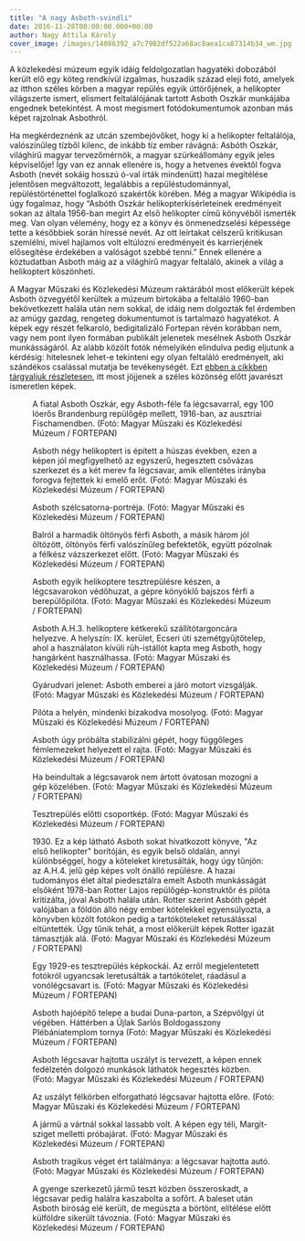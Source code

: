 ```yaml
---
title: "A nagy Asboth-svindli"
date: 2016-11-28T00:00:00.000+00:00
author: Nagy Attila Károly
cover_image: /images/14086392_a7c7902df522a68ac8aea1ca87314b34_wm.jpg
---
```


A közlekedési múzeum egyik idáig feldolgozatlan hagyatéki dobozából került elő egy köteg rendkívül izgalmas, huszadik század eleji fotó, amelyek az itthon széles körben a magyar repülés egyik úttörőjének, a helikopter világszerte ismert, elismert feltalálójának tartott Asboth Oszkár munkájába engednek betekintést. A most megismert fotódokumentumok azonban más képet rajzolnak Asbothról.

Ha megkérdeznénk az utcán szembejövőket, hogy ki a helikopter feltalálója, valószínűleg tízből kilenc, de inkább tíz ember rávágná: Asbóth Oszkár, világhírű magyar tervezőmérnök, a magyar szürkeállomány egyik jeles képviselője! Így van ez annak ellenére is, hogy a hetvenes évektől fogva Asboth (nevét sokáig hosszú ó-val írták mindenütt) hazai megítélése jelentősen megváltozott, legalábbis a repüléstudománnyal, repüléstörténettel foglalkozó szakértők körében. Még a magyar Wikipédia is úgy fogalmaz, hogy “Asbóth Oszkár helikopterkísérleteinek eredményeit sokan az általa 1956-ban megírt Az első helikopter című könyvéből ismerték meg. Van olyan vélemény, hogy ez a könyv és önmenedzselési képessége tette a későbbiek során híressé nevét. Az ott leírtakat célszerű kritikusan szemlélni, mivel hajlamos volt eltúlozni eredményeit és karrierjének elősegítése érdekében a valóságot szebbé tenni.” Ennek ellenére a köztudatban Asboth máig az a világhírű magyar feltaláló, akinek a világ a helikoptert köszönheti.

A Magyar Műszaki és Közlekedési Múzeum raktárából most előkerült képek Asboth özvegyétől kerültek a múzeum birtokába a feltaláló 1960-ban bekövetkezett halála után nem sokkal, de idáig nem dolgozták fel érdemben az amúgy gazdag, rengeteg dokumentumot is tartalmazó hagyatékot. A képek egy részét felkaroló, bedigitalizáló Fortepan révén korábban nem, vagy nem pont ilyen formában publikált jelenetek mesélnek Asboth Oszkár munkásságáról. Az alább közölt fotók némelyikén elindulva pedig eljutunk a kérdésig: hitelesnek lehet-e tekinteni egy olyan feltaláló eredményeit, aki szándékos csalással mutatja be tevékenységét. Ezt [ebben a cikkben tárgyaljuk részletesen](http://index.hu/tudomany/2016/11/28/a_nagy_asboth-sejtes_feltalalo_vagy_kokler/), itt most jöjjenek a széles közönség előtt javarészt ismeretlen képek.

<figure>
<img src="/images/14079302_717bcebdb640c6fbb85ed7a5c5571639_wm.jpg" alt="" />
<figcaption>A fiatal Asboth Oszkár, egy Asboth-féle fa légcsavarral, egy 100 lóerős Brandenburg repülőgép mellett, 1916-ban, az ausztriai Fischamendben. (Fotó: Magyar Műszaki és Közlekedési Múzeum / FORTEPAN)</figcaption>
</figure>

<figure>
<img src="/images/14079306_8e50d4dc24f957cfa44f702604e075b0_wm.jpg" alt="" />
<figcaption>Asboth négy helikoptert is épített a húszas években, ezen a képen jól megfigyelhető az egyszerű, hegesztett csővázas szerkezet és a két merev fa légcsavar, amik ellentétes irányba forogva fejtettek ki emelő erőt. (Fotó: Magyar Műszaki és Közlekedési Múzeum / FORTEPAN)</figcaption>
</figure>

<figure>
<img src="/images/14079308_129afd716a496ade1441fb8f87e1afb6_wm.jpg" alt="" />
<figcaption>Asboth szélcsatorna-portréja. (Fotó: Magyar Műszaki és Közlekedési Múzeum / FORTEPAN)</figcaption>
</figure>

<figure>
<img src="/images/14079312_3bc9d9fbdd2454ee4a6ac63f20269eb8_wm.jpg" alt="" />
<figcaption>Balról a harmadik öltönyös férfi Asboth, a másik három jól öltözött, öltönyös férfi valószínűleg befektetők, együtt pózolnak a félkész vázszerkezet előtt. (Fotó: Magyar Műszaki és Közlekedési Múzeum / FORTEPAN)</figcaption>
</figure>

<figure>
<img src="/images/14079338_8fdeac984564b8630ec550b6ecb78ef3_wm.jpg" alt="" />
<figcaption>Asboth egyik helikoptere tesztrepülésre készen, a légcsavarokon védőhuzat, a gépre könyöklő bajszos férfi a berepülőpilóta. (Fotó: Magyar Műszaki és Közlekedési Múzeum / FORTEPAN)</figcaption>
</figure>

<figure>
<img src="/images/14079334_6b68d0ca7337a6571490e93c865a5978_wm.jpg" alt="" />
<figcaption>Asboth A.H.3. helikoptere kétkerekű szállítótargoncára helyezve. A helyszín: IX. kerület, Ecseri úti szemétgyűjtőtelep, ahol a használaton kívüli rüh-istállót kapta meg Asboth, hogy hangárként használhassa. (Fotó: Magyar Műszaki és Közlekedési Múzeum / FORTEPAN)</figcaption>
</figure>

<figure>
<img src="/images/14079332_eed0f8538133a441bce6e125ae486318_wm.jpg" alt="" />
<figcaption>Gyárudvari jelenet: Asboth emberei a járó motort vizsgálják. (Fotó: Magyar Műszaki és Közlekedési Múzeum / FORTEPAN)</figcaption>
</figure>

<figure>
<img src="/images/14079330_d1871650ccdf826ef3b614a36ccb44ec_wm.jpg" alt="" />
<figcaption>Pilóta a helyén, mindenki bizakodva mosolyog. (Fotó: Magyar Műszaki és Közlekedési Múzeum / FORTEPAN)</figcaption>
</figure>

<figure>
<img src="/images/14079328_d141dcee15f9a898de3665cb4fbd72cf_wm.jpg" alt="" />
<figcaption>Asboth úgy próbálta stabilizálni gépét, hogy függőleges fémlemezeket helyezett el rajta. (Fotó: Magyar Műszaki és Közlekedési Múzeum / FORTEPAN)</figcaption>
</figure>

<figure>
<img src="/images/14079326_a6f070b6cbb3906bea7bf58f2b06eab0_wm.jpg" alt="" />
<figcaption>Ha beindultak a légcsavarok nem ártott óvatosan mozogni a gép közelében. (Fotó: Magyar Műszaki és Közlekedési Múzeum / FORTEPAN)</figcaption>
</figure>

<figure>
<img src="/images/14079346_488d95708fc55a88b4542da161ae5c03_wm.jpg" alt="" />
<figcaption>Tesztrepülés előtti csoportkép. (Fotó: Magyar Műszaki és Közlekedési Múzeum / FORTEPAN)</figcaption>
</figure>

<figure>
<img src="/images/14079310_43de6d6763cd6ea9fd5810ee19085403_wm.jpg" alt="" />
<figcaption>1930. Ez a kép látható Asboth sokat hivatkozott könyve, "Az első helikopter" borítóján, és egyik belső oldalán, annyi különbséggel, hogy a köteleket kiretusálták, hogy úgy tűnjön: az A.H.4. jelű gép képes volt önálló repülésre. A hazai tudományos élet által piedesztálra emelt Asboth munkásságát elsőként 1978-ban Rotter Lajos repülőgép-konstruktőr és pilóta kritizálta, jóval Asboth halála után. Rotter szerint Asbóth gépét valójában a földön álló négy ember kötelekkel egyensúlyozta, a könyvben közölt fotókon pedig a tartóköteleket retusálással eltüntették. Úgy tűnik tehát, a most előkerült képek Rotter igazát támasztják alá. (Fotó: Magyar Műszaki és Közlekedési Múzeum / FORTEPAN)</figcaption>
</figure>

<figure>
<img src="/images/14079666_edc38ecac0e1747f26a9e42df76ceefd_wm.jpg" alt="" />
<figcaption>Egy 1929-es tesztrepülés képkockái. Az erről megjelentetett fotókról ugyancsak leretusálták a tartókötelet, ráadásul a vonólégcsavart is. (Fotó: Magyar Műszaki és Közlekedési Múzeum / FORTEPAN)</figcaption>
</figure>

<figure>
<img src="/images/14079320_3f56027b12c2fe76274550e9efe42967_wm.jpg" alt="" />
<figcaption>Asboth hajóépítő telepe a budai Duna-parton, a Szépvölgyi út végében. Háttérben a Újlak Sarlós Boldogasszony Plébániatemplom tornya (Fotó: Magyar Műszaki és Közlekedési Múzeum / FORTEPAN)</figcaption>
</figure>

<figure>
<img src="/images/14079318_71569b80358b910d0c0b73f6fcf3c7e4_wm.jpg" alt="" />
<figcaption>Asboth légcsavar hajtotta uszályt is tervezett, a képen ennek fedélzetén dolgozó munkások láthatók hegesztés közben. (Fotó: Magyar Műszaki és Közlekedési Múzeum / FORTEPAN)</figcaption>
</figure>

<figure>
<img src="/images/14079316_60572a336957e52becd1cf552cdb589e_wm.jpg" alt="" />
<figcaption>Az uszályt félkörben elforgatható légcsavar hajtotta előre. (Fotó: Magyar Műszaki és Közlekedési Múzeum / FORTEPAN)</figcaption>
</figure>

<figure>
<img src="/images/14079304_2e16217ee4890deb5cd8ccd405bddba5_wm.jpg" alt="" />
<figcaption>A jármű a vártnál sokkal lassabb volt. A képen egy téli, Margit-sziget melletti próbajárat. (Fotó: Magyar Műszaki és Közlekedési Múzeum / FORTEPAN)</figcaption>
</figure>

<figure>
<img src="/images/14079314_049a8d30e7b7af6d2618ae5071f2911c_wm.jpg" alt="" />
<figcaption>Asboth tragikus véget ért találmánya: a légcsavar hajtotta autó. (Fotó: Magyar Műszaki és Közlekedési Múzeum / FORTEPAN)</figcaption>
</figure>

<figure>
<img src="/images/14079322_db4d65cf583723ff6b4765ec71175f8b_wm.jpg" alt="" />
<figcaption>A gyenge szerkezetű jármű teszt közben összeroskadt, a légcsavar pedig halálra kaszabolta a sofőrt. A baleset után Asboth bíróság elé került, de megúszta a börtönt, elítélése előtt külföldre sikerült távoznia. (Fotó: Magyar Műszaki és Közlekedési Múzeum / FORTEPAN)</figcaption>
</figure>
